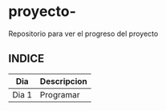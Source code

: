 # proyecto-
Repositorio para ver el progreso del proyecto 
## INDICE
|Dia|Descripcion|
|--|--|
|Dia 1|Programar|
